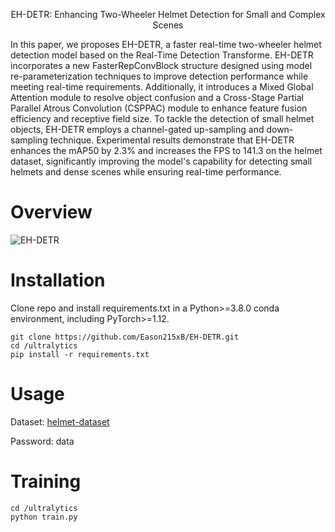 <p align="center">  
EH-DETR: Enhancing Two-Wheeler Helmet Detection for Small and Complex Scenes 
</p>   


In this paper, we proposes EH-DETR, a faster real-time two-wheeler helmet detection model based on the Real-Time Detection Transforme. EH-DETR incorporates a new FasterRepConvBlock structure designed using model re-parameterization techniques to improve detection performance while meeting real-time requirements. Additionally, it introduces a Mixed Global Attention module to resolve object confusion and a Cross-Stage Partial Parallel Atrous Convolution (CSPPAC) module to enhance feature fusion efficiency and receptive field size. To tackle the detection of small helmet objects, EH-DETR employs a channel-gated up-sampling and down-sampling technique. Experimental results demonstrate that EH-DETR enhances the mAP50 by 2.3% and increases the FPS to 141.3 on the helmet dataset, significantly improving the model's capability for detecting small helmets and dense scenes while ensuring real-time performance. 

# **Overview**

![EH-DETR](https://github.com/user-attachments/assets/dfd0af52-aa2a-484a-b51a-edbefac56ae0)

# **Installation**

Clone repo and install requirements.txt in a Python>=3.8.0 conda environment, including PyTorch>=1.12.
```
git clone https://github.com/Eason215xB/EH-DETR.git
cd /ultralytics
pip install -r requirements.txt
```

# **Usage**

Dataset: [helmet-dataset](https://pan.baidu.com/s/15QSM0CUa1t7ZoW6nPpSDKA?pwd=data) 

Password: data

# **Training**

```
cd /ultralytics
python train.py
```
